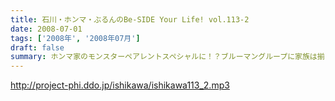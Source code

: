 ```yaml
---
title: 石川・ホンマ・ぶるんのBe-SIDE Your Life! vol.113-2
date: 2008-07-01
tags: ['2008年', '2008年07月']
draft: false
summary: ホンマ家のモンスターペアレントスペシャルに！？ブルーマングループに家族は揃ったのか！？とんでもない話でもないのですが、本日は特別番組の様相に・・・NAMAE
---
```


http://project-phi.ddo.jp/ishikawa/ishikawa113_2.mp3
